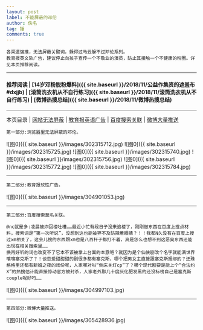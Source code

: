 ```yaml
---
layout: post
label: 不能屏蔽的邓伦
author: 佚名
tag: 锤
comments: true
---
```


    各渠道强推，无法屏蔽关键词。躲得过马云躲不过邓伦系列。
    教育报英文软广告，建议停止向孩子宣传一个不敬业的演员，防止其接触一个不健康的粉圈。详见本页推荐阅读。

---

#### 推荐阅读 | [14岁邓粉脱粉爆料]({{ site.baseurl }}/2018/11/公益作集资的遮羞布#dxjjb) | [滚筒洗衣机从不自行练习]({{ site.baseurl }}/2018/11/滚筒洗衣机从不自行练习) | [微博热搜总结]({{ site.baseurl }}/2018/11/微博热搜总结)

---

本页目录 \| [网站无法屏蔽](#dxjja) \| [教育报英语广告](#dxjjb)  \| [百度搜索关联](#dxjjc)  \| [微博大量推送](#dxjjd) 

<a class="anchor" name="dxjja"></a>

    第一部分:浏览器里无法屏蔽的邓伦。

![图0]({{ site.baseurl }}/images/302315712.jpg)
![图0]({{ site.baseurl }}/images/302315725.jpg)
![图0]({{ site.baseurl }}/images/302315740.jpg)
![图0]({{ site.baseurl }}/images/302315756.jpg)
![图0]({{ site.baseurl }}/images/302315772.jpg)
![图0]({{ site.baseurl }}/images/302315784.jpg)

---

<a class="anchor" name="dxjjb"></a>

    第二部分:教育报软性广告。

![图0]({{ site.baseurl }}/images/304901053.jpg)

---

<a class="anchor" name="dxjjc"></a>

    第三部分:百度搜索莫名关联。
    
    @nc就是多:凌晨被炸回楼吐槽……最近小忙有段日子没来追楼了，刚刚做东西在百度上搜点材料，搜索词是“第一次听说”，没想到这也能被猝不及防辣着眼睛？！！我都N久没有在百度上搜过xm相关了，这会儿搜的东西跟xm也是八百杆子都打不着，真是怎么也想不到这恶臭东西还能出现在相关搜索里……
    换再好听的词也改变不了它本不该被拿上台面的本意吧？就因为是个仙侠剧改个名字就能满世界嚷嚷塞克斯了？！谈恋爱甜甜甜的剧很多都有塞克斯，哪个把男女主直接跟塞克斯捆绑的？还珠格格里还都有新婚之夜的戏份呢，人家哪对叫“倒床关灯cp”了？哪个现代剧要是能上个“合法约X”的热搜估计能直接惊动官方被封杀，人家老外那几十度灰化肥发黑的还没标榜自己是塞克斯couple呢好吗……

![图0]({{ site.baseurl }}/images/304997103.jpg)


---

<a class="anchor" name="dxjjd"></a>

    第四部分:微博大量推送。
    
![图0]({{ site.baseurl }}/images/305428936.jpg)
